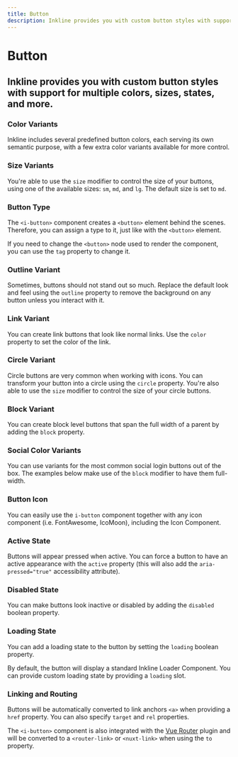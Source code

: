 ```yaml
---
title: Button
description: Inkline provides you with custom button styles with support for multiple colors, sizes, states, and more.
---
```


<script setup>
import * as examples from '../examples';
</script>

# Button

## Inkline provides you with custom button styles with support for multiple colors, sizes, states, and more.

### Color Variants
Inkline includes several predefined button colors, each serving its own semantic purpose, with a few extra color variants available for more control.

<example :component="examples.IButtonColorVariantsExample" :html="examples.IButtonColorVariantsExampleHTML"></example>

### Size Variants
You're able to use the `size` modifier to control the size of your buttons, using one of the available sizes: `sm`, `md`, and `lg`. The default size is set to `md`.

<example :component="examples.IButtonSizeVariantsExample" :html="examples.IButtonSizeVariantsExampleHTML"></example>

### Button Type
The `<i-button>` component creates a `<button>` element behind the scenes. Therefore, you can assign a type to it, just like with the `<button>` element.

<example :component="examples.IButtonTypeExample" :html="examples.IButtonTypeExampleHTML"></example>

If you need to change the `<button>` node used to render the component, you can use the `tag` property to change it.

<example :component="examples.IButtonTagExample" :html="examples.IButtonTagExampleHTML"></example>

### Outline Variant
Sometimes, buttons should not stand out so much. Replace the default look and feel using the `outline` property to remove the background on any button unless you interact with it.

<example :component="examples.IButtonOutlineExample" :html="examples.IButtonOutlineExampleHTML"></example>

### Link Variant
You can create link buttons that look like normal links. Use the `color` property to set the color of the link.

<example :component="examples.IButtonLinkExample" :html="examples.IButtonLinkExampleHTML"></example>

### Circle Variant
Circle buttons are very common when working with icons. You can transform your button into a circle using the `circle` property. You're also able to use the `size` modifier to control the size of your circle buttons. 

<example :component="examples.IButtonCircleExample" :html="examples.IButtonCircleExampleHTML"></example>

### Block Variant
You can create block level buttons that span the full width of a parent by adding the `block` property.

<example :component="examples.IButtonBlockExample" :html="examples.IButtonBlockExampleHTML"></example>

### Social Color Variants
You can use variants for the most common social login buttons out of the box. The examples below make use of the `block` modifier to have them full-width.

<example :component="examples.IButtonSocialColorVariantsExample" :html="examples.IButtonSocialColorVariantsExampleHTML"></example>

### Button Icon
You can easily use the `i-button` component together with any icon component (i.e. FontAwesome, IcoMoon), including the <router-link :to="{ name: 'docs-components-icon' }">Icon Component</router-link>.

<example :component="examples.IButtonIconExample" :html="examples.IButtonIconExampleHTML"></example>

### Active State
Buttons will appear pressed when active. You can force a button to have an active appearance with the `active` property (this will also add the `aria-pressed="true"` accessibility attribute).

<example :component="examples.IButtonStateActiveExample" :html="examples.IButtonStateActiveExampleHTML"></example>

### Disabled State
You can make buttons look inactive or disabled by adding the `disabled` boolean property.

<example :component="examples.IButtonStateDisabledExample" :html="examples.IButtonStateDisabledExampleHTML"></example>

### Loading State
You can add a loading state to the button by setting the `loading` boolean property. 

By default, the button will display a standard Inkline Loader Component. You can provide custom loading state by providing a `loading` slot.

<example :component="examples.IButtonStateLoadingExample" :html="examples.IButtonStateLoadingExampleHTML"></example>

### Linking and Routing
Buttons will be automatically converted to link anchors `<a>` when providing a `href` property. You can also specify `target` and `rel` properties.

The `<i-button>` component is also integrated with the [Vue Router](https://router.vuejs.org) plugin and will be converted to a `<router-link>` or `<nuxt-link>` when using the `to` property.

<example :component="examples.IButtonRoutingExample" :html="examples.IButtonRoutingExampleHTML"></example>
